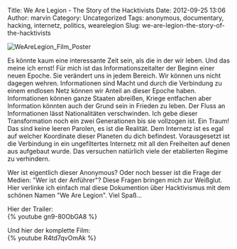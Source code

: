Title: We Are Legion - The Story of the Hacktivists
Date: 2012-09-25 13:06
Author: marvin
Category: Uncategorized
Tags: anonymous, documentary, hacking, internetz, politics, wearelegion
Slug: we-are-legion-the-story-of-the-hacktivists

![WeAreLegion_Film_Poster]({filename}/images/WeAreLegion_Film_Poster.jpg)

Es könnte kaum eine interessante Zeit sein, als die in der wir leben.
Und das meine ich ernst! Für mich ist das Informationszeitalter der
Beginn einer neuen Epoche. Sie verändert uns in jedem Bereich. Wir
können uns nicht dagegen wehren. Informationen sind Macht und durch die
Verbindung zu einem endlosen Netz können wir Anteil an dieser Epoche
haben. Informationen können ganze Staaten abreißen, Kriege entfachen
aber Information könnten auch der Grund sein in Frieden zu leben. Der
Fluss an Informationen lässt Nationalitäten verschwinden. Ich gebe
dieser Transformation noch ein zwei Generationen bis sie vollzogen ist.
Ein Traum! Das sind keine leeren Parolen, es ist die Realität. Dem
Internetz ist es egal auf welcher Koordinate dieser Planeten du dich
befindest. Vorausgesetzt ist die Verbindung in ein ungefiltertes
Internetz mit all den Freiheiten auf denen aus aufgebaut wurde. Das
versuchen natürlich viele der etablierten Regime zu verhindern.

Wer ist eigentlich dieser Anonymous? Oder noch besser ist die Frage der
Medien: "Wer ist der Anführer"? Diese Fragen bringen mich zur Weißglut.
Hier verlinke ich einfach mal diese Dokumention über Hacktivismus mit
dem schönen Namen "We Are Legion". Viel Spaß...

Hier der Trailer:  
{% youtube gn9-80ObGA8 %}

Und hier der komplette Film:  
{% youtube R4td7qvOmAk %}

